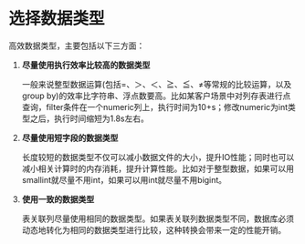 # 选择数据类型<a name="ZH-CN_TOPIC_0000001166772183"></a>

高效数据类型，主要包括以下三方面：

1.  **尽量使用执行效率比较高的数据类型**

    一般来说整型数据运算\(包括=、＞、＜、≧、≦、≠等常规的比较运算，以及group by\)的效率比字符串、浮点数要高。比如某客户场景中对列存表进行点查询，filter条件在一个numeric列上，执行时间为10+s；修改numeric为int类型之后，执行时间缩短为1.8s左右。

2.  **尽量使用短字段的数据类型**

    长度较短的数据类型不仅可以减小数据文件的大小，提升IO性能；同时也可以减小相关计算时的内存消耗，提升计算性能。比如对于整型数据，如果可以用smallint就尽量不用int，如果可以用int就尽量不用bigint。

3.  **使用一致的数据类型**

    表关联列尽量使用相同的数据类型。如果表关联列数据类型不同，数据库必须动态地转化为相同的数据类型进行比较，这种转换会带来一定的性能开销。


